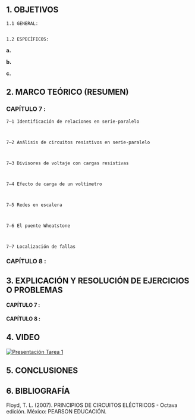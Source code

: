 ## 1.	OBJETIVOS

	1.1	GENERAL: 


	1.2	ESPECÍFICOS:

**a.**	
		
**b.**	

**c.**	

## 2.	MARCO TEÓRICO (RESUMEN)

### CAPÍTULO 7 :

	7–1 Identificación de relaciones en serie-paralelo
	
	
	
	7–2 Análisis de circuitos resistivos en serie-paralelo 



	7–3 Divisores de voltaje con cargas resistivas 



	7–4 Efecto de carga de un voltímetro 
	
	
	
	7–5 Redes en escalera
	
	
	
	7–6 El puente Wheatstone 
	
	
	
	7–7 Localización de fallas 


### CAPÍTULO 8 : 
	
		

## 3.	EXPLICACIÓN Y RESOLUCIÓN DE EJERCICIOS O PROBLEMAS

#### **CAPÍTULO 7 :**



#### **CAPÍTULO 8 :**



## 4. VIDEO
			
[![Presentación Tarea 1](https://img.youtube.com/vi/2iV6VzArCmY/0.jpg)](https://www.youtube.com/watch?v=2iV6VzArCmY)
	
## 5.	CONCLUSIONES
        

## 6.	BIBLIOGRAFÍA

Floyd, T. L. (2007). PRINCIPIOS DE CIRCUITOS ELÉCTRICOS - Octava edición. México: PEARSON EDUCACIÓN.

